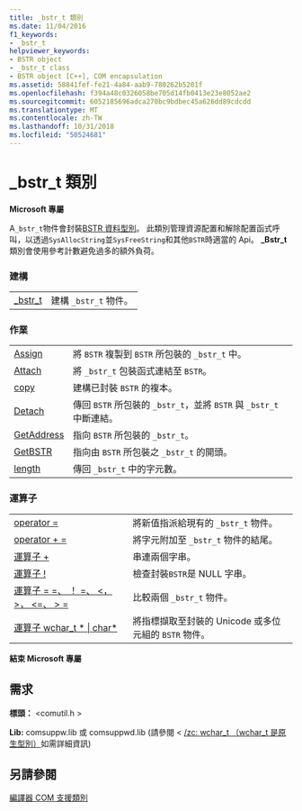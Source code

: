 ```yaml
---
title: _bstr_t 類別
ms.date: 11/04/2016
f1_keywords:
- _bstr_t
helpviewer_keywords:
- BSTR object
- _bstr_t class
- BSTR object [C++], COM encapsulation
ms.assetid: 58841fef-fe21-4a84-aab9-780262b5201f
ms.openlocfilehash: f394a48c0326058be705d14fb0413e23e8052ae2
ms.sourcegitcommit: 6052185696adca270bc9bdbec45a626dd89cdcdd
ms.translationtype: MT
ms.contentlocale: zh-TW
ms.lasthandoff: 10/31/2018
ms.locfileid: "50524681"
---
```

# <a name="bstrt-class"></a>_bstr_t 類別

**Microsoft 專屬**

A`_bstr_t`物件會封裝[BSTR 資料型別](/previous-versions/windows/desktop/automat/bstr)。 此類別管理資源配置和解除配置函式呼叫，以透過`SysAllocString`並`SysFreeString`和其他`BSTR`時適當的 Api。 **_Bstr_t**類別會使用參考計數避免過多的額外負荷。

### <a name="construction"></a>建構

|||
|-|-|
|[_bstr_t](../cpp/bstr-t-bstr-t.md)|建構 `_bstr_t` 物件。|

### <a name="operations"></a>作業

|||
|-|-|
|[Assign](../cpp/bstr-t-assign.md)|將 `BSTR` 複製到 `BSTR` 所包裝的 `_bstr_t` 中。|
|[Attach](../cpp/bstr-t-attach.md)|將 `_bstr_t` 包裝函式連結至 `BSTR`。|
|[copy](../cpp/bstr-t-copy.md)|建構已封裝 `BSTR` 的複本。|
|[Detach](../cpp/bstr-t-detach.md)|傳回 `BSTR` 所包裝的 `_bstr_t`，並將 `BSTR` 與 `_bstr_t` 中斷連結。|
|[GetAddress](../cpp/bstr-t-getaddress.md)|指向 `BSTR` 所包裝的 `_bstr_t`。|
|[GetBSTR](../cpp/bstr-t-getbstr.md)|指向由 `BSTR` 所包裝之 `_bstr_t` 的開頭。|
|[length](../cpp/bstr-t-length.md)|傳回 `_bstr_t` 中的字元數。|

### <a name="operators"></a>運算子

|||
|-|-|
|[operator =](../cpp/bstr-t-operator-equal.md)|將新值指派給現有的 `_bstr_t` 物件。|
|[operator + =](../cpp/bstr-t-operator-add-equal-plus.md)|將字元附加至 `_bstr_t` 物件的結尾。|
|[運算子 +](../cpp/bstr-t-operator-add-equal-plus.md)|串連兩個字串。|
|[運算子 !](../cpp/bstr-t-operator-logical-not.md)|檢查封裝`BSTR`是 NULL 字串。|
|[運算子 = =、 ！ =、 \<，>， \<=、 > =](../cpp/bstr-t-relational-operators.md)|比較兩個 `_bstr_t` 物件。|
|[運算子 wchar_t * &#124; char\*](../cpp/bstr-t-wchar-t-star-bstr-t-char-star.md)|將指標擷取至封裝的 Unicode 或多位元組的 `BSTR` 物件。|

**結束 Microsoft 專屬**

## <a name="requirements"></a>需求

**標頭：** \<comutil.h >

**Lib:** comsuppw.lib 或 comsuppwd.lib (請參閱 < [/zc: wchar_t （wchar_t 是原生型別）](../build/reference/zc-wchar-t-wchar-t-is-native-type.md)如需詳細資訊)

## <a name="see-also"></a>另請參閱

[編譯器 COM 支援類別](../cpp/compiler-com-support-classes.md)